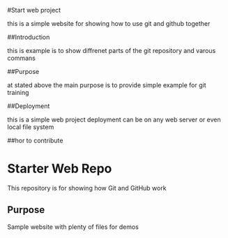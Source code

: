 #Start web project

this is a simple website for showing how to use git and github together

##Introduction  

this is example is to show diffrenet parts of the git repository and varous commans

##Purpose

at stated above the main purpose is to provide simple example for git training

##Deployment

this is a simple web project deployment can be on any web server or even local file system

##hor to contribute

# Starter Web Repo

This repository is for showing how Git and GitHub work

## Purpose

Sample website with plenty of files for demos
